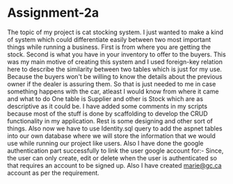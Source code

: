 # Assignment-2a
The topic of my project is cat stocking system. I just wanted to make a kind of system which could differentiate easily between two most important things while running a business. First is from where you are getting the stock. Second is what you have in your inventory to offer to the buyers. This was my main motive of creating this system and I used foreign-key relation here to describe the similarity between two tables which is just for my use. Because the buyers won't be willing to know the details about the previous owner if the dealer is assuring them. So that is just needed to me in case something happens with the car, atleast I would know from where it came and what to do One table is Supplier and other is Stock which are as descriptive as it could be. I have added some comments in my scripts because most of the stuff is done by scaffolding to develop the CRUD functionality in my application. Rest is some designing and other sort of things.
Also now we have to use Identity.sql query to add the aspnet tables into our own database where we will store the information that we would use while running our project like users.
Also I have done the google authentication part successfully to link the user google account for:-
Since, the user can only create, edit or delete when the user is authenticated so that requires an account to be signed up.
Also I have created marie@gc.ca account as per the requirement.
